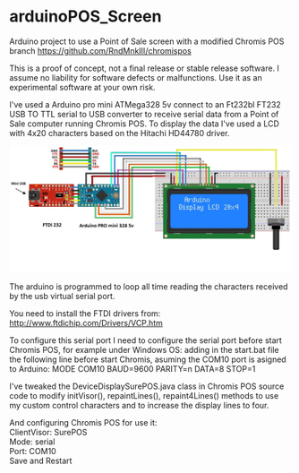# arduinoPOS_Screen
Arduino project to use a Point of Sale screen with a modified Chromis POS branch https://github.com/RndMnkIII/chromispos

This is a proof of concept, not a final release or stable release software. I assume no liability for software defects or malfunctions. Use it as an experimental software at your own risk.

I've used a Arduino pro mini ATMega328 5v connect to an Ft232bl FT232 USB TO TTL serial to USB converter to receive serial data from
a Point of Sale computer running Chromis POS. To display the data I've used a  LCD with 4x20 characters based on the Hitachi HD44780 driver.

![Schematic](https://github.com/RndMnkIII/arduinoPOS_Screen/blob/master/schematic.jpg)

The arduino is programmed to loop all time reading the characters received by the usb virtual serial port.

You need to install the FTDI drivers from: http://www.ftdichip.com/Drivers/VCP.htm

To configure this serial port I need to configure the serial port before start Chromis POS, for example under Windows OS:
adding in the start.bat file the following line before start Chromis, asuming the COM10 port is asigned to Arduino:
MODE COM10 BAUD=9600 PARITY=n DATA=8 STOP=1

I've tweaked the DeviceDisplaySurePOS.java class in Chromis POS source code to modify initVisor(), repaintLines(), repaint4Lines() methods to use my custom control characters and to increase the display lines to four.



And configuring Chromis POS for use it:<br/>
ClientVisor: SurePOS<br/>
Mode: serial<br/>
Port: COM10<br/>
Save and Restart

